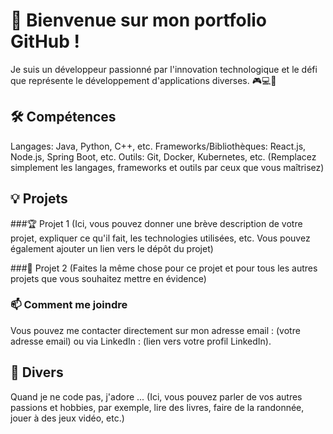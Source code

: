 # 👋 Bienvenue sur mon portfolio GitHub !
Je suis un développeur passionné par l'innovation technologique et le défi que représente le développement d'applications diverses. 🎮💻🚀

## 🛠 Compétences
Langages: Java, Python, C++, etc.
Frameworks/Bibliothèques: React.js, Node.js, Spring Boot, etc.
Outils: Git, Docker, Kubernetes, etc.
(Remplacez simplement les langages, frameworks et outils par ceux que vous maîtrisez)

## 💡 Projets
###🏆 Projet 1
(Ici, vous pouvez donner une brève description de votre projet, expliquer ce qu'il fait, les technologies utilisées, etc. Vous pouvez également ajouter un lien vers le dépôt du projet)

###🎲 Projet 2
(Faites la même chose pour ce projet et pour tous les autres projets que vous souhaitez mettre en évidence)

### 📫 Comment me joindre
Vous pouvez me contacter directement sur mon adresse email : (votre adresse email) ou via LinkedIn : (lien vers votre profil LinkedIn).

## 👀 Divers
Quand je ne code pas, j'adore ... (Ici, vous pouvez parler de vos autres passions et hobbies, par exemple, lire des livres, faire de la randonnée, jouer à des jeux vidéo, etc.)

